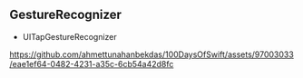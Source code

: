
## GestureRecognizer

- UITapGestureRecognizer

https://github.com/ahmettunahanbekdas/100DaysOfSwift/assets/97003033/eae1ef64-0482-4231-a35c-6cb54a42d8fc

